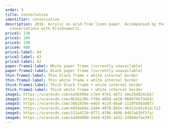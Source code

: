 ```yaml
---
order: 3
title: Conversation
identifier: conversation
description: 2016. Acrylic on acid-free linen paper. Accompanied by the recorded
  conversations with Krishnamurti.
price1: 130
price2: 160
price3: 190
price4: 980
price1-label: A4
price2-label: A3
price3-label: A2
paper-frame1-label: White paper frame (currently unavailable)
paper-frame2-label: Black paper frame (currently unavailable)
thin-frame1-label: Thin black frame + white internal border
thin-frame2-label: Thin white frame + white internal border
thick-frame1-label: Thick black frame + white internal border
thick-frame2-label: Thick white frame + white internal border
image1: https://ucarecdn.com/ea5b999e-c7e4-47e1-a071-10e35d024cb5/
image2: https://ucarecdn.com/4b3d228b-ff8d-4058-a418-0b6979b73454/
image3: https://ucarecdn.com/38b1939e-eeb5-4c2d-86a8-1119fb9dad6f/
image4: https://ucarecdn.com/e954e64e-3a94-4978-865e-4b3c2c83c814/112
image5: https://ucarecdn.com/131a4729-0771-4f06-949b-9d67a62bf1fa/
image6: https://ucarecdn.com/aa50d880-34e4-4295-a432-2d9bdefae397/
---
```

